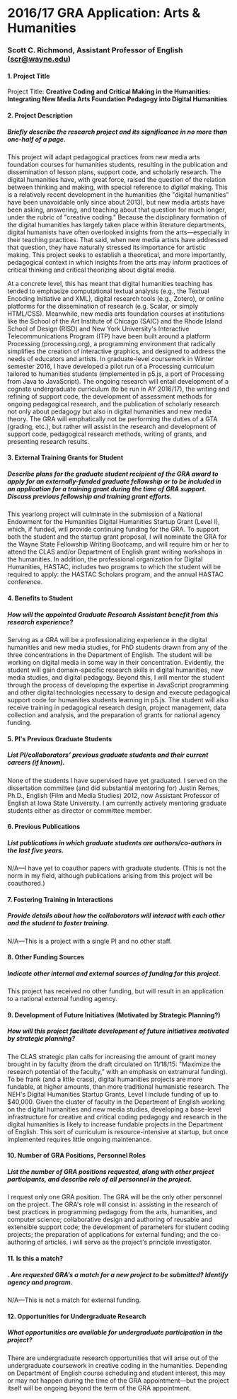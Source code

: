 # 2016/17 GRA Application: Arts & Humanities
### Scott C. Richmond, Assistant Professor of English (scr@wayne.edu)

#### 1. Project Title
Project Title: **Creative Coding and Critical Making in the Humanities: Integrating New Media Arts Foundation Pedagogy into Digital Humanities**

#### 2. Project Description
##### Briefly describe the research project and its significance in no more than one-half of a page.
This project will adapt pedagogical practices from new media arts foundation courses for humanities students, resulting in the publication and dissemination of lesson plans, support code, and scholarly research. The digital humanities have, with great force, raised the question of the relation between thinking and making, with special reference to *digital* making. This is a relatively recent development in the humanities (the "digital humanities" have been unavoidable only since about 2013), but new media artists have been asking, answering, and teaching about that question for much longer, under the rubric of "creative coding." Because the disciplinary formation of the digital humanities has largely taken place within literature departments, digital humanists have often overlooked insights from the arts—especially in their teaching practices. That said, when new media artists have addressed that question, they have naturally stressed its importance for artistic making. This project seeks to establish a theoretical, and more importantly, pedagogical context in which insights from the arts may inform practices of critical thinking and critical theorizing about digital media.

At a concrete level, this has meant that digital humanities teaching has tended to emphasize computational textual analysis (e.g., the Textual Encoding Initiative and XML), digital research tools (e.g., Zotero), or online platforms for the dissemination of research (e.g. Scalar, or simply  HTML/CSS). Meanwhile, new media arts foundation courses at institutions like the School of the Art Institute of Chicago (SAIC) and the Rhode Island School of Design (RISD) and New York University's Interactive Telecommunications Program (ITP) have been built around a platform Processing (processing.org), a programming environment that radically simplifies the creation of interactive graphics, and designed to address the needs of educators and artists. In graduate-level coursework in Winter semester 2016, I have developed a pilot run of a Processing curriculum tailored to humanities students (implemented in p5.js, a port of Processing from Java to JavaScript). The ongoing research will entail development of a cognate undergraduate curriculum (to be run in AY 2016/17), the writing and refining of support code, the development of assessment methods for ongoing pedagogical research, and the publication of scholarly research not only about pedagogy but also in digital humanities and new media theory. The GRA will emphatically not be performing the duties of a GTA (grading, etc.), but rather will assist in the research and development of support code, pedagogical research methods, writing of grants, and presenting research results.

#### 3. External Training Grants for Student
#####  Describe plans for the graduate student recipient of the GRA award to apply for an externally-funded graduate fellowship or to be included in an application for a training grant during the time of GRA support. Discuss previous fellowship and training grant efforts.
This yearlong project will culminate in the submission of a National Endowment for the Humanities Digital Humanities Startup Grant (Level I), which, if funded, will provide continuing funding for the GRA. To support both the student and the startup grant proposal, I will nominate the GRA for the Wayne State Fellowship Writing Bootcamp, and will require him or her to attend the CLAS and/or Department of English grant writing workshops in the humanities. In addition, the professional organization for Digital Humanities, HASTAC, includes two programs to which the student will be required to apply: the HASTAC Scholars program, and the annual HASTAC conference.

#### 4. Benefits to Student
##### How will the appointed Graduate Research Assistant benefit from this research experience?
Serving as a GRA will be a professionalizing experience in the digital humanities and new media studies, for PhD students drawn from any of the three concentrations in the Department of English.  The student will be working on digital media in some way in their concentration. Evidently, the student will gain domain-specific research skills in digital humanities, new media studies, and digital pedagogy. Beyond this, I will mentor the student through the process of developing the expertise in JavaScript programming and other digital technologies necessary to design and execute pedagogical support code for humanities students learning in p5.js. The student will also receive training in pedagogical research design, project management, data collection and analysis, and the preparation of grants for national agency funding.

#### 5. PI's Previous Graduate Students
##### List PI/collaborators’ previous graduate students and their current careers (if known).
None of the students I have supervised have yet graduated. I served on the dissertation committee (and did substantial mentoring for) Justin Remes, Ph.D., English (Film and Media Studies) 2012, now Assistant Professor of English at Iowa State University. I am currently actively mentoring graduate students either as director or committee member.

#### 6. Previous Publications
##### List publications in which graduate students are authors/co-authors in the last five years.
N/A—I have yet to coauthor papers with graduate students. (This is not the norm in my field, although publications arising from this project will be coauthored.)

#### 7. Fostering Training in Interactions
##### Provide details about how the collaborators will interact with each other and the student to foster training.
N/A—This is a project with a single PI and no other staff.

#### 8. Other Funding Sources
##### Indicate other internal and external sources of funding for this project.
This project has received no other funding, but will result in an application to a national external funding agency.

#### 9. Development of Future Initiatives (Motivated by Strategic Planning?)
##### How will this project facilitate development of future initiatives motivated by strategic planning?
The CLAS strategic plan calls for increasing the amount of grant money brought in by faculty (from the draft circulated on 11/18/15: "Maximize the research potential of the faculty," with an emphasis on extramural funding). To be frank (and a little crass), digital humanities projects are more fundable, at higher amounts, than more traditional humanistic research. The NEH's Digital Humanities Startup Grants, Level I include funding of up to $40,000. Given the cluster of faculty in the Department of English working on the digital humanities and new media studies, developing a base-level infrastructure for creative and critical coding pedagogy and research in the digital humanities is likely to increase fundable projects in the Department of English. This sort of curriculum is resource-intensive at startup, but once implemented requires little ongoing maintenance.

#### 10. Number of GRA Positions, Personnel Roles
##### List the number of GRA positions requested, along with other project participants, and describe role of all personnel in the project.
I request only one GRA position. The GRA will be the only other personnel on the project. The GRA's role will consist in: assisting in the research of best practices in programming pedagogy from the arts, humanities, and computer science; collaborative design and authoring of reusable and extensible support code; the development of parameters for student coding projects; the preparation of applications for external funding; and the co-authoring of articles. i will serve as the project's principle investigator.

#### 11. Is this a match?
##### . Are requested GRA’s a match for a new project to be submitted? Identify agency and program.
N/A—This is not a match for external funding.

#### 12. Opportunities for Undergraduate Research
##### What opportunities are available for undergraduate participation in the project?
There are undergraduate research opportunities that will arise out of the undergraduate coursework in creative coding in the humanities. Depending on Department of English course scheduling and student interest, this may or may not happen during the time of the GRA appointment—but the project itself will be ongoing beyond the term of the GRA appointment.
